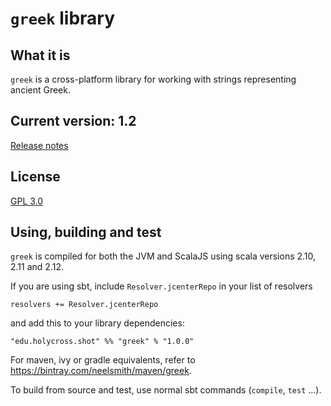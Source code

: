 # `greek` library

## What it is

`greek` is a cross-platform library for working with strings representing ancient Greek.

## Current version: 1.2

[Release notes](releases.md)


## License

[GPL 3.0](http://www.opensource.org/licenses/gpl-3.0.html)


## Using, building and test

`greek` is compiled for both the JVM and ScalaJS using scala versions 2.10, 2.11 and 2.12.


If you are using sbt, include `Resolver.jcenterRepo` in your list of resolvers

    resolvers += Resolver.jcenterRepo
    
 and add this to your library dependencies:

    "edu.holycross.shot" %% "greek" % "1.0.0"

For maven, ivy or gradle equivalents, refer to <https://bintray.com/neelsmith/maven/greek>.

To build from source and test, use normal sbt commands (`compile`, `test` ...).
